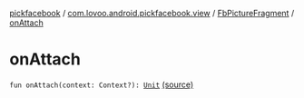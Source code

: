 [pickfacebook](../../index.md) / [com.lovoo.android.pickfacebook.view](../index.md) / [FbPictureFragment](index.md) / [onAttach](./on-attach.md)

# onAttach

`fun onAttach(context: Context?): `[`Unit`](https://kotlinlang.org/api/latest/jvm/stdlib/kotlin/-unit/index.html) [(source)](https://github.com/lovoo/android-pickpic/blob/master/pickfacebook/src/main/kotlin/com/lovoo/android/pickfacebook/view/FbPictureFragment.kt#L60)
